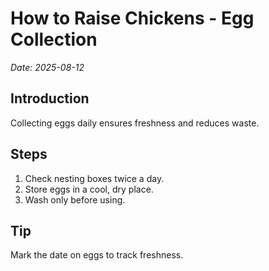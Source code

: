 # How to Raise Chickens - Egg Collection
*Date: 2025-08-12*

## Introduction
Collecting eggs daily ensures freshness and reduces waste.

## Steps
1. Check nesting boxes twice a day.
2. Store eggs in a cool, dry place.
3. Wash only before using.

## Tip
Mark the date on eggs to track freshness.
